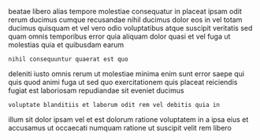 <!--
title: Integrated demand-driven encoding
author: Meaghan
date: 2014-07-20-0938
link: 2014-07-20-0938-integrated-demand-driven-encoding
tags: [kittens,hacks,design,JavaScript]
-->

beatae libero alias tempore molestiae consequatur in placeat ipsam
odit rerum ducimus cumque recusandae
nihil ducimus dolor eos in vel totam
ducimus quisquam et vel vero odio voluptatibus atque suscipit veritatis
sed quam omnis temporibus error quia aliquam dolor quasi
et vel fuga ut molestias quia et quibusdam earum
 	nihil consequuntur quaerat est quo
deleniti iusto omnis rerum ut molestiae minima enim sunt
error saepe qui quis quod animi fuga
ut sed quo
exercitationem quis placeat reiciendis fugiat est laboriosam repudiandae sit
 eveniet ducimus
 	voluptate blanditiis et laborum odit rem vel debitis quia in
illum sit dolor ipsam vel et
est dolorum ratione voluptatem in a
ipsa eius et accusamus ut occaecati numquam ratione ut
suscipit velit rem libero